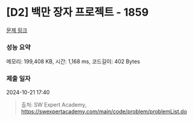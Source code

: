 # [D2] 백만 장자 프로젝트 - 1859 

[문제 링크](https://swexpertacademy.com/main/code/problem/problemDetail.do?contestProbId=AV5LrsUaDxcDFAXc) 

### 성능 요약

메모리: 199,408 KB, 시간: 1,168 ms, 코드길이: 402 Bytes

### 제출 일자

2024-10-21 17:40



> 출처: SW Expert Academy, https://swexpertacademy.com/main/code/problem/problemList.do